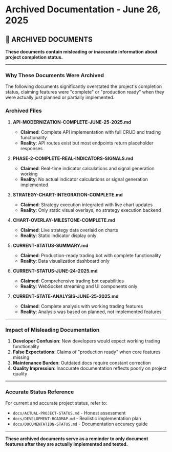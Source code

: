 # Archived Documentation - June 26, 2025

## 📁 **ARCHIVED DOCUMENTS**

**These documents contain misleading or inaccurate information about project completion status.**

---

### **Why These Documents Were Archived**

The following documents significantly overstated the project's completion status, claiming features were "complete" or "production ready" when they were actually just planned or partially implemented.

### **Archived Files**

1. **API-MODERNIZATION-COMPLETE-JUNE-25-2025.md**

   - **Claimed**: Complete API implementation with full CRUD and trading functionality
   - **Reality**: API routes exist but most endpoints return placeholder responses

2. **PHASE-2-COMPLETE-REAL-INDICATORS-SIGNALS.md**

   - **Claimed**: Real-time indicator calculations and signal generation working
   - **Reality**: No actual indicator calculations or signal generation implemented

3. **STRATEGY-CHART-INTEGRATION-COMPLETE.md**

   - **Claimed**: Strategy execution integrated with live chart updates
   - **Reality**: Only static visual overlays, no strategy execution backend

4. **CHART-OVERLAY-MILESTONE-COMPLETE.md**

   - **Claimed**: Live strategy data overlaid on charts
   - **Reality**: Static indicator display only

5. **CURRENT-STATUS-SUMMARY.md**

   - **Claimed**: Production-ready trading bot with complete functionality
   - **Reality**: Data visualization dashboard only

6. **CURRENT-STATUS-JUNE-24-2025.md**

   - **Claimed**: Comprehensive trading bot capabilities
   - **Reality**: WebSocket streaming and UI components only

7. **CURRENT-STATE-ANALYSIS-JUNE-25-2025.md**
   - **Claimed**: Complete analysis with working trading features
   - **Reality**: Analysis was based on planned, not implemented features

---

### **Impact of Misleading Documentation**

1. **Developer Confusion**: New developers would expect working trading functionality
2. **False Expectations**: Claims of "production ready" when core features missing
3. **Maintenance Burden**: Outdated docs require constant correction
4. **Quality Impression**: Inaccurate documentation reflects poorly on project quality

---

### **Accurate Status Reference**

For current and accurate project status, refer to:

- `docs/ACTUAL-PROJECT-STATUS.md` - Honest assessment
- `docs/DEVELOPMENT-ROADMAP.md` - Realistic implementation plan
- `docs/DOCUMENTATION-STATUS.md` - Documentation accuracy guide

---

**These archived documents serve as a reminder to only document features after they are actually implemented and tested.**
